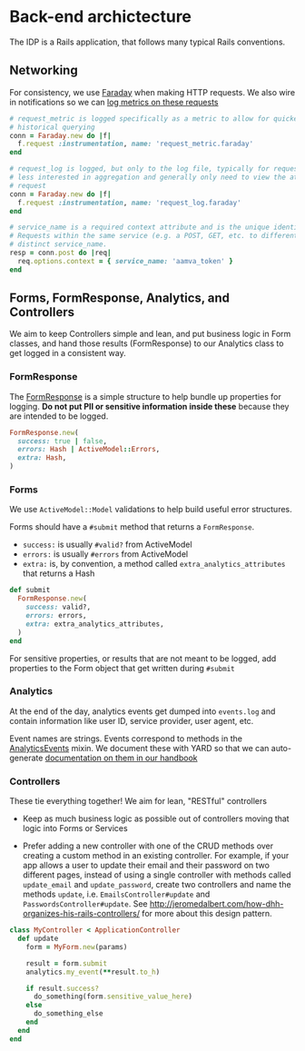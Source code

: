 # Back-end archictecture

The IDP is a Rails application, that follows many typical Rails conventions.

## Networking

For consistency, we use [Faraday](https://github.com/lostisland/faraday)
when making HTTP requests. We also wire in notifications so we can
[log metrics on these requests](../config/initializers/faraday.rb)

```ruby
# request_metric is logged specifically as a metric to allow for quicker data aggregation and
# historical querying
conn = Faraday.new do |f|
  f.request :instrumentation, name: 'request_metric.faraday'
end

# request_log is logged, but only to the log file, typically for requests where we are
# less interested in aggregation and generally only need to view the attributes of a specific
# request
conn = Faraday.new do |f|
  f.request :instrumentation, name: 'request_log.faraday'
end

# service_name is a required context attribute and is the unique identifier for the request.
# Requests within the same service (e.g. a POST, GET, etc. to different resources) should have a
# distinct service_name.
resp = conn.post do |req|
  req.options.context = { service_name: 'aamva_token' }
end
```

## Forms, FormResponse, Analytics, and Controllers

We aim to keep Controllers simple and lean, and put business logic in Form
classes, and hand those results (FormResponse) to our Analytics class to get
logged in a consistent way.

### FormResponse

The [FormResponse](../app/services/form_response.rb) is a simple structure to help
bundle up properties for logging. **Do not put PII or sensitive information
inside these** because they are intended to be logged.

```ruby
FormResponse.new(
  success: true | false,
  errors: Hash | ActiveModel::Errors,
  extra: Hash,
)
```

### Forms

We use `ActiveModel::Model` validations to help build useful error structures.

Forms should have a `#submit` method that returns a `FormResponse`.
- `success:` is usually `#valid?` from ActiveModel
- `errors:` is usually `#errors` from ActiveModel
- `extra:` is, by convention, a method called `extra_analytics_attributes` that
  returns a Hash

```ruby
def submit
  FormResponse.new(
    success: valid?,
    errors: errors,
    extra: extra_analytics_attributes,
  )
end
```

For sensitive properties, or results that are not meant to be logged, add
properties to the Form object that get written during `#submit`

### Analytics

At the end of the day, analytics events get dumped into `events.log` and contain
information like user ID, service provider, user agent, etc.

Event names are strings. Events correspond to methods in the
[AnalyticsEvents](../app/services/analytics_events.rb) mixin. We document these
with YARD so that we can auto-generate
[documentation on them in our handbook][analytics-handbook]

[analytics-handbook]: https://handbook.login.gov/articles/analytics-events.html

### Controllers

These tie everything together! We aim for lean, "RESTful" controllers

* Keep as much business logic as possible out of controllers moving that logic
  into Forms or Services

* Prefer adding a new controller with one of the CRUD methods over creating a
  custom method in an existing controller. For example, if your app allows a
  user to update their email and their password on two different pages, instead of
  using a single controller with methods called `update_email` and
  `update_password`, create two controllers and name the methods `update`, i.e.
  `EmailsController#update` and `PasswordsController#update`. See
  http://jeromedalbert.com/how-dhh-organizes-his-rails-controllers/ for more about
  this design pattern.


```ruby
class MyController < ApplicationController
  def update
    form = MyForm.new(params)

    result = form.submit
    analytics.my_event(**result.to_h)

    if result.success?
      do_something(form.sensitive_value_here)
    else
      do_something_else
    end
  end
end
```
